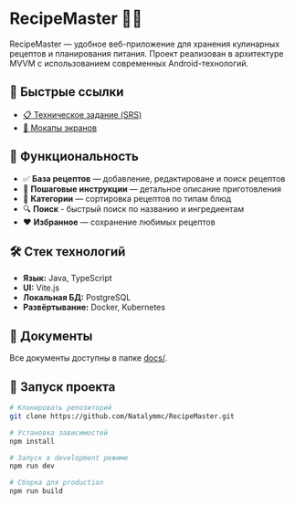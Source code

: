# RecipeMaster 👨‍🍳
RecipeMaster — удобное веб-приложение для хранения кулинарных рецептов и планирования питания.
Проект реализован в архитектуре MVVM с использованием современных Android-технологий.

## 🔗 Быстрые ссылки

- [📋 Техническое задание (SRS)](docs/SRS.md)
- [🎨 Мокапы экранов](docs/mockups)

## 📱 Функциональность

- ✅ **База рецептов** — добавление, редактироване и поиск рецептов
- 📝 **Пошаговые инструкции** — детальное описание приготовления
- 📁 **Категории** — сортировка рецептов по типам блюд
- 🔍 **Поиск** - быстрый поиск по названию и ингредиентам
- ♥️ **Избранное** — сохранение любимых рецептов

## 🛠️ Стек технологий

- **Язык:** Java, TypeScript
- **UI:** Vite.js
- **Локальная БД:** PostgreSQL
- **Развёртывание:** Docker, Kubernetes

## 📄 Документы

Все документы доступны в папке [docs/](docs/).

## 🧪 Запуск проекта

```bash
# Клонировать репозиторий
git clone https://github.com/Natalymmc/RecipeMaster.git

# Установка зависимостей
npm install

# Запуск в development режиме
npm run dev

# Сборка для production
npm run build
